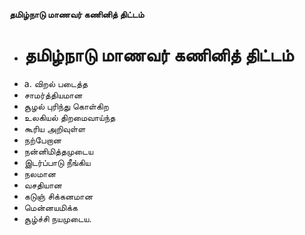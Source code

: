 **தமிழ்நாடு மாணவர் கணினித் திட்டம்**
- # தமிழ்நாடு மாணவர் கணினித் திட்டம்
- a. விறல் படைத்த
- சாமர்த்தியமான
- சூழல் புரிந்து கொள்கிற
- உலகியல் திறமைவாய்ந்த
- கூரிய அறிவுள்ள
- நற்பேறான
- நன்னிமித்தமுடைய
- இடர்ப்பாடு நீங்கிய
- நலமான
- வசதியான
- கடுஞ் சிக்கனமான
- மென்னயமிக்க
- சூழ்ச்சி நயமுடைய.

